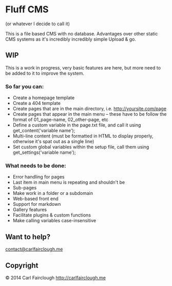 # Fluff CMS
(or whatever I decide to call it)

This is a file based CMS with no database.
Advantages over other static CMS systems as it's incredibly incredibly simple
Upload & go.

## WIP

This is a work in progress, very basic features are here, but more need to be added to it to improve the system.

### So far you can:

- Create a homepage template
- Create a 404 template
- Create pages that are in the main directory, i.e. http://yoursite.com/page
- Create pages that appear in the main menu – these have to be follow the format of 01_page-name, 02_other-page, etc
- Define a custom variable in the page.txt file, and call it using  get_content('variable name');
- Multi-line content (must be formatted in HTML to display properly, otherwise it's spat out as a single line)
- Set custom global variables within the setup file, call them using get_settings('variable name');

### What needs to be done:

- Error handling for pages
- Last item in main menu is repeating and shouldn't be
- Sub-pages
- Make work in a folder or a subdomain
- Web-based front end
- Support for markdown
- Gallery features
- Facilitate plugins & custom functions
- Make calling variables case-insensitive

## Want to help?
contact@carlfairclough.me

## Copyright

© 2014 Carl Fairclough
<http://carlfairclough.me>
